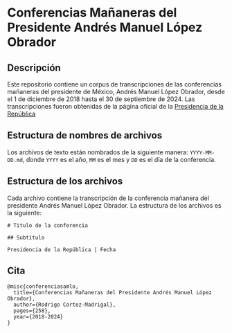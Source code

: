 # Conferencias Mañaneras del Presidente Andrés Manuel López Obrador

## Descripción

Este repositorio contiene un corpus de transcripciones de las conferencias mañaneras del presidente de México, Andrés Manuel López Obrador, desde el 1 de diciembre de 2018 hasta el 30 de septiembre de 2024. Las transcripciones fueron obtenidas de la página oficial de la [Presidencia de la República](https://www.gob.mx/presidencia/es/archivo/articulos?category=764)

## Estructura de nombres de archivos

Los archivos de texto están nombrados de la siguiente manera: `YYYY-MM-DD.md`, donde `YYYY` es el año, `MM` es el mes y `DD` es el día de la conferencia.

## Estructura de los archivos

Cada archivo contiene la transcripción de la conferencia mañanera del presidente Andrés Manuel López Obrador. La estructura de los archivos es la siguiente:

```
# Titulo de la conferencia

## Subtítulo

Presidencia de la República | Fecha

```

## Cita

```
@misc{conferenciasamlo,
  title={Conferencias Mañaneras del Presidente Andrés Manuel López Obrador},
  author={Rodrigo Cortez-Madrigal},
  pages={258},
  year={2018-2024}
}
```
